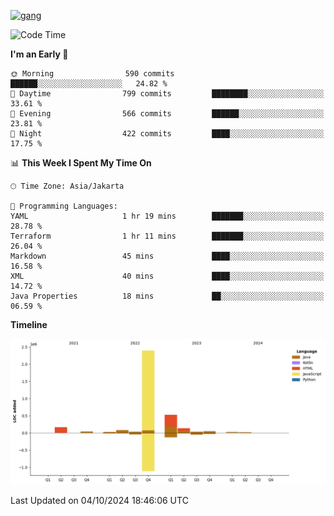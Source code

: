 <!-- [<img src='https://dev.karakun.com/assets/posts/2018-09-16-jc-java-article/3duke_suspects.jpg' alt='java'>](https://github.com/yeahbutstill) -->
[<img src='https://asset-2.tstatic.net/tribunnewswiki/foto/bank/images/Mozart.jpg' alt='gang'>](https://github.com/yeahbutstill)

<!--START_SECTION:waka-->
![Code Time](http://img.shields.io/badge/Code%20Time-2%2C800%20hrs%2033%20mins-blue)

**I'm an Early 🐤** 

```text
🌞 Morning                590 commits         ██████░░░░░░░░░░░░░░░░░░░   24.82 % 
🌆 Daytime                799 commits         ████████░░░░░░░░░░░░░░░░░   33.61 % 
🌃 Evening                566 commits         ██████░░░░░░░░░░░░░░░░░░░   23.81 % 
🌙 Night                  422 commits         ████░░░░░░░░░░░░░░░░░░░░░   17.75 % 
```


📊 **This Week I Spent My Time On** 

```text
🕑︎ Time Zone: Asia/Jakarta

💬 Programming Languages: 
YAML                     1 hr 19 mins        ███████░░░░░░░░░░░░░░░░░░   28.78 % 
Terraform                1 hr 11 mins        ███████░░░░░░░░░░░░░░░░░░   26.04 % 
Markdown                 45 mins             ████░░░░░░░░░░░░░░░░░░░░░   16.58 % 
XML                      40 mins             ████░░░░░░░░░░░░░░░░░░░░░   14.72 % 
Java Properties          18 mins             ██░░░░░░░░░░░░░░░░░░░░░░░   06.59 % 
```

**Timeline**

![Lines of Code chart](https://raw.githubusercontent.com/yeahbutstill/yeahbutstill/main/assets/bar_graph.png)


 Last Updated on 04/10/2024 18:46:06 UTC
<!--END_SECTION:waka-->
